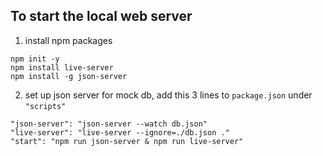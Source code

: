 
## To start the local web server

1. install npm packages

```
npm init -y
npm install live-server
npm install -g json-server
```

2. set up json server for mock db, add this 3 lines to `package.json` under `"scripts"`

```
"json-server": "json-server --watch db.json"
"live-server": "live-server --ignore=./db.json ."
"start": "npm run json-server & npm run live-server"
```